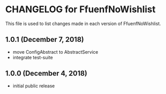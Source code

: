 # CHANGELOG for FfuenfNoWishlist

This file is used to list changes made in each version of FfuenfNoWishlist.

## 1.0.1 (December 7, 2018)

* move ConfigAbstract to AbstractService
* integrate test-suite

## 1.0.0 (December 4, 2018)

* initial public release